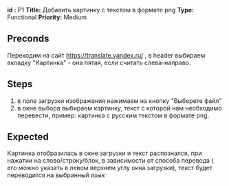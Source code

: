 **id :** P1
**Title:** Добавить картинку с текстом в формате png
**Type:** Functional
**Priority:** Medium



## Preconds

Переходим на сайт https://translate.yandex.ru/ , в header выбираем вкладку "Картинка" - она пятая, если считать слева-направо.

## Steps

 1. в поле загрузки изображения нажимаем на кнопку "Выберете файл" 
 2. в окне выбора выбираем картинку, текст с которой нам необходимо перевести, пример: картинка с русским текстом в формате png.
 
## Expected
  
Картинка отобразилась в окне загрузки и текст распознался, при нажатии на слово/строку/блок, в зависимости от способа перевода ( его можно указать в левом верхнем углу окна загрузки), текст будет переводится на выбранный язык